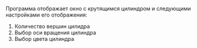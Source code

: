 Программа отображает окно с крутящимся цилиндром и следующими настройками его отображения:
1) Количество вершин цилидра
2) Выбор оси вращения цилиндра
3) Выбор цвета цилиндра
